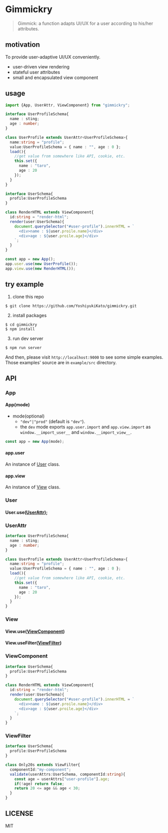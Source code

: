 # Gimmickry
> Gimmick: a function adapts UI/UX for a user according to his/her attributes.

## motivation
To provide user-adaptive UI/UX conveniently.

- user-driven view rendering
- stateful user attributes
- small and encapsulated view component

## usage

```ts
import {App, UserAttr, ViewComponent} from "gimmickry";

interface UserProfileSchema{
  name : sting;
  age : number;
}

class UserProfile extends UserAttr<UserProfileSchema>{
  name:string = "profile";
  value:UserProfileSchema = { name : "", age : 0 };
  load(){
    //get value from somewhere like API, cookie, etc.
    this.set({
      name : "taro",
      age : 20
    });
  }
}

interface UserSchema{
  profile:UserProfileSchema
}

class RenderHTML extends ViewComponent{
  id:string = "render-html";
  render(user:UserSchema){
    document.querySelector("#user-profile").innerHTML = `
      <div>name : ${user.proile.name}</div>
      <div>age : ${user.proile.age}</div>
    `;
  }
}

const app = new App();
app.user.use(new UserProfile());
app.view.use(new RenderHTML());
```

## try example
1. clone this repo

```console
$ git clone https://github.com/YoshiyukiKato/gimmickry.git
```

2. install packages
```console
$ cd gimmickry
$ npm install
```

3. run dev server
```console
$ npm run server
```

And then, please visit `http://localhost:9000` to see some simple examples.
Those examples' source are in `example/src` directory.

## API
### App
#### App(mode)
- mode(optional)
  - `"dev"|"prod"` (default is `"dev"`).
  - the `dev` mode exports `app.user.import` and `app.view.import` as `window.__import_user__` and `window.__import_view__`.

```ts
const app = new App(mode);
```

#### app.user
An instance of [User](#User) class.
#### app.view
An instance of [View](#View) class.
### User
#### User.use([UserAttr](#UserAttr));
### UserAttr
```ts
interface UserProfileSchema{
  name : sting;
  age : number;
}

class UserProfile extends UserAttr<UserProfileSchema>{
  name:string = "profile";
  value:UserProfileSchema = { name : "", age : 0 };
  load(){
    //get value from somewhere like API, cookie, etc.
    this.set({
      name : "taro",
      age : 20
    });
  }
}
```

### View
#### View.use([ViewComponent](#ViewComponent))
#### View.useFilter([ViewFilter](#ViewFilter))
### ViewComponent
```ts
interface UserSchema{
  profile:UserProfileSchema
}

class RenderHTML extends ViewComponent{
  id:string = "render-html";
  render(user:UserSchema){
    document.querySelector("#user-profile").innerHTML = `
      <div>name : ${user.proile.name}</div>
      <div>age : ${user.proile.age}</div>
    `;
  }
}
```

### ViewFilter
```ts
interface UserSchema{
  profile:UserProfileSchema
}

class Only20s extends ViewFilter{
  componentId:"my-component";
  validate(userAttrs:UserSchema, componentId:string){
    const age = userAttrs["user-profile"].age;
    if(!age) return false;
    return 20 <= age && age < 30;
  }
}
```

## LICENSE
MIT

